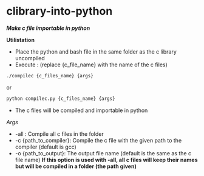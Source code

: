 # clibrary-into-python
**_Make c file importable in python_**

**Utilistation**
* Place the python and bash file in the same folder as the c library uncompiled
* Execute : (replace {c_file_name} with the name of the c files)
```bash 
./compilec {c_files_name} {args}
```
or 
```bash
python compilec.py {c_files_name} {args}
```
* The c files will be compiled and importable in python

*Args*
* -all : Compile all c files in the folder
* -c {path_to_compiler}: Compile the c file with the given path to the compiler (default is gcc)
* -o {path_to_output}: The output file name (default is the same as the c file name) **If this option is used with -all, all c files will keep their names but will be compiled in a folder (the path given)**